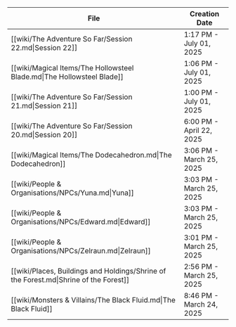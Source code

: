 
| File                                                                                  | Creation Date            |
| ------------------------------------------------------------------------------------- | ------------------------ |
| [[wiki/The Adventure So Far/Session 22.md\|Session 22]]                               | 1:17 PM - July 01, 2025  |
| [[wiki/Magical Items/The Hollowsteel Blade.md\|The Hollowsteel Blade]]                | 1:06 PM - July 01, 2025  |
| [[wiki/The Adventure So Far/Session 21.md\|Session 21]]                               | 1:00 PM - July 01, 2025  |
| [[wiki/The Adventure So Far/Session 20.md\|Session 20]]                               | 6:00 PM - April 22, 2025 |
| [[wiki/Magical Items/The Dodecahedron.md\|The Dodecahedron]]                          | 3:06 PM - March 25, 2025 |
| [[wiki/People & Organisations/NPCs/Yuna.md\|Yuna]]                                    | 3:03 PM - March 25, 2025 |
| [[wiki/People & Organisations/NPCs/Edward.md\|Edward]]                                | 3:03 PM - March 25, 2025 |
| [[wiki/People & Organisations/NPCs/Zelraun.md\|Zelraun]]                              | 3:01 PM - March 25, 2025 |
| [[wiki/Places, Buildings and Holdings/Shrine of the Forest.md\|Shrine of the Forest]] | 2:56 PM - March 25, 2025 |
| [[wiki/Monsters & Villains/The Black Fluid.md\|The Black Fluid]]                      | 8:46 PM - March 24, 2025 |
